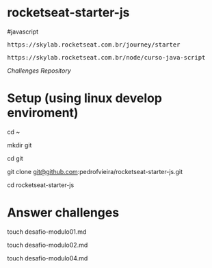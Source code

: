 # rocketseat-starter-js
#javascript

<pre>https://skylab.rocketseat.com.br/journey/starter</pre>

<pre>https://skylab.rocketseat.com.br/node/curso-java-script</pre>

*Challenges Repository*

# Setup (using linux develop enviroment)

cd ~

mkdir git

cd git 

git clone git@github.com:pedrofvieira/rocketseat-starter-js.git

cd rocketseat-starter-js

# Answer challenges

touch desafio-modulo01.md

touch desafio-modulo02.md

touch desafio-modulo04.md
